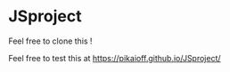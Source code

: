 # JSproject

Feel free to clone this !

Feel free to test this at https://pikaioff.github.io/JSproject/